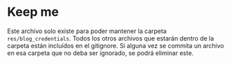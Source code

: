 # Keep me

Este archivo solo existe para poder mantener la carpeta `res/blog_credentials`.
Todos los otros archivos que estarán dentro de la carpeta están incluídos en el gitignore.
Si alguna vez se commita un archivo en esa carpeta que no deba ser ignorado, se podrá eliminar este.
